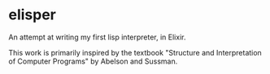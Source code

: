# elisper
An attempt at writing my first lisp interpreter, in Elixir.

This work is primarily inspired by the textbook "Structure and Interpretation of Computer Programs" by Abelson and Sussman.
